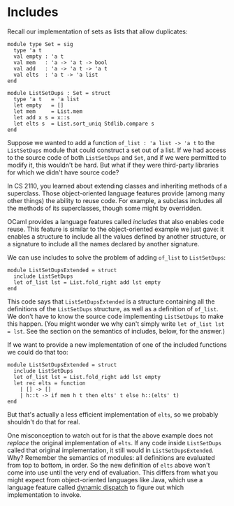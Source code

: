 # Includes

Recall our implementation of sets as lists that allow duplicates:
```
module type Set = sig
  type 'a t
  val empty : 'a t
  val mem   : 'a -> 'a t -> bool
  val add   : 'a -> 'a t -> 'a t
  val elts  : 'a t -> 'a list
end

module ListSetDups : Set = struct
  type 'a t   = 'a list
  let empty   = []
  let mem     = List.mem
  let add x s = x::s
  let elts s  = List.sort_uniq Stdlib.compare s
end
```

Suppose we wanted to add a function `of_list : 'a list -> 'a t` to the
`ListSetDups` module that could construct a set out of a list.  If we
had access to the source code of both `ListSetDups` and `Set`, and if we
were permitted to modify it, this wouldn't be hard.  But what if they
were third-party libraries for which we didn't have source code?

In CS 2110, you learned about extending classes and inheriting
methods of a superclass.  Those object-oriented language features
provide (among many other things) the ability to reuse code.  For
example, a subclass includes all the methods of its superclasses, though
some might by overridden.

OCaml provides a language features called *includes* that also enables
code reuse.  This feature is similar to the object-oriented example we
just gave:  it enables a structure to include all the values defined by
another structure, or a signature to include all the names declared by
another signature.

We can use includes to solve the problem of adding `of_list` to `ListSetDups`:
```
module ListSetDupsExtended = struct
  include ListSetDups
  let of_list lst = List.fold_right add lst empty
end
```
This code says that `ListSetDupsExtended` is a structure containing all
the definitions of the `ListSetDups` structure, as well as a definition
of `of_list`. We don't have to know the source code implementing `ListSetDups`
to make this happen.  (You might wonder we why can't simply write 
`let of_list lst = lst`.  See the section on the semantics of includes,
below, for the answer.)

If we want to provide a new implementation of one of the included
functions we could do that too:
```
module ListSetDupsExtended = struct
  include ListSetDups
  let of_list lst = List.fold_right add lst empty
  let rec elts = function
    | [] -> []
    | h::t -> if mem h t then elts' t else h::(elts' t)
end
```
But that's actually a less efficient implementation of 
`elts`, so we probably shouldn't do that for real. 

One misconception to watch out for is that the above example
does not *replace* the original implementation of `elts`.  If
any code inside `ListSetDups` called that original implementation,
it still would in `ListSetDupsExtended`.  Why?  Remember
the semantics of modules:  all definitions are evaluated from
top to bottom, in order.  So the new definition of `elts` above
won't come into use until the very end of evaluation.  This differs
from what you might expect from object-oriented languages like Java,
which use a language feature called [dynamic dispatch][dd] to figure
out which implementation to invoke.

[dd]: https://en.wikipedia.org/wiki/Dynamic_dispatch
